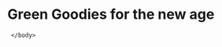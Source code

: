 <!DOCTYPE html>
  <html lang="en">
    <head>
      <meta charset="UTF-8">
      <meta name="viewport" content="width=device-width, initial-scale=1.0">
      <meta http-equiv="X-UA-Compatible" content="ie=edge">
      <link rel="stylesheet" href="fansite.css">
      <title>Gloria's Green Goodies</title>
    </head>
    <body>
      <h1>Green Goodies for the new age
      </h1>
     
     </body>
